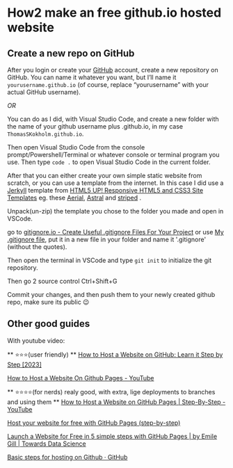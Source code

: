 # How2 make an free github.io hosted website #

## Create a new repo on GitHub ##

After you login or create your [GitHub](https://github.com/)  account, create a new repository on GitHub. You can name it whatever you want, but I’ll name it `yourusername.github.io` (of course, replace “yourusername” with your actual GitHub username).

*OR*

You can do as I did, with Visual Studio Code, and create a new folder with the name of your github username plus .github.io, in my case `ThomasSKokholm.github.io`.

Then open Visual Studio Code from the console prompt/Powershell/Terminal or whatever console or terminal program you use.
Then type `code .` to open Visual Studio Code in the current folder.

After that you can either create your own simple static website from scratch, or you can use a template from the internet.
In this case I did use a [Jerkyll](https://jekyllrb.com/) template from [HTML5 UP! Responsive HTML5 and CSS3 Site Templates](https://html5up.net/) eg. these [Aerial](https://html5up.net/aerial), [Astral](https://html5up.net/astral) and [striped](https://html5up.net/striped) .

Unpack(un-zip) the template you chose to the folder you made and open in VSCode.

go to [gitignore.io - Create Useful .gitignore Files For Your Project](https://gitignore.io/) or use [My .gitignore file](https://www.toptal.com/developers/gitignore/api/visualstudiocode), put it in a new file in your folder and name it '.gitignore' (without the quotes).

Then open the terminal in VSCode and type `git init` to initialize the git repository.

Then go 2 source control Ctrl+Shift+G

Commit your changes, and then push them to your newly created github repo, make sure its public 😉 

## Other good guides ##

With youtube video:

** ⭐⭐⭐(user friendly) **
[How to Host a Website on GitHub: Learn it Step by Step [2023]](https://everhour.com/blog/how-to-host-website-on-github/)

[How to Host a Website On Github Pages - YouTube](https://youtu.be/OltY8JIaP-4)

** ⭐⭐⭐⭐(for nerds) realy good, with extra, lige deployments to branches and using them **
[How to Host a Website on GitHub Pages | Step-By-Step - YouTube](https://youtu.be/I-yT2Err6PE)

[Host your website for free with GitHub Pages (step-by-step)](https://www.programonaut.com/host-your-website-for-free-with-github-pages-step-by-step/)

[Launch a Website for Free in 5 simple steps with GitHub Pages | by Emile Gill | Towards Data Science](https://towardsdatascience.com/launch-a-website-for-free-in-5-simple-steps-with-github-pages-e9680bcd94aa)

[Basic steps for hosting on Github · GitHub](https://gist.github.com/TylerFisher/6127328)

